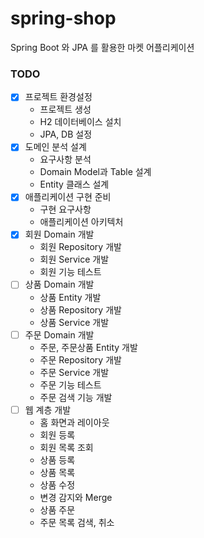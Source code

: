 # spring-shop
Spring Boot 와 JPA 를 활용한 마켓 어플리케이션


### TODO
- [x]  프로젝트 환경설정
    - 프로젝트 생성
    - H2 데이터베이스 설치
    - JPA, DB 설정
- [x]  도메인 분석 설계
    - 요구사항 분석
    - Domain Model과 Table 설계
    - Entity 클래스 설계
- [x]  애플리케이션 구현 준비
    - 구현 요구사항
    - 애플리케이션 아키텍처
- [x]  회원 Domain 개발
    - 회원 Repository 개발
    - 회원 Service 개발
    - 회원 기능 테스트
- [ ]  상품 Domain 개발
    - 상품 Entity 개발
    - 상품 Repository 개발
    - 상품 Service 개발
- [ ]  주문 Domain 개발
    - 주문, 주문상품 Entity 개발
    - 주문 Repository 개발
    - 주문 Service 개발
    - 주문 기능 테스트
    - 주문 검색 기능 개발
- [ ]  웹 계층 개발
    - 홈 화면과 레이아웃
    - 회원 등록
    - 회원 목록 조회
    - 상품 등록
    - 상품 목록
    - 상품 수정
    - 변경 감지와 Merge
    - 상품 주문
    - 주문 목록 검색, 취소